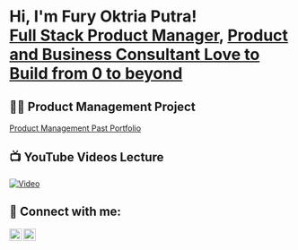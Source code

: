 <h1>Hi, I'm Fury Oktria Putra! <br/>
<a href="https://github.com/furyoktria">Full Stack Product Manager</a>, 
<a href="https://www.linkedin.com/in/furyoktria/">Product and Business Consultant Love to Build from 0 to beyond</a>

<h2>👨‍💻 Product Management Project </h2>

[Product Management Past Portfolio](https://bit.ly/PortofolioFury)


<h2>📺 YouTube Videos Lecture</h2>

[![Video](https://img.youtube.com/vi/NiMoybMhy6o/hqdefault.jpg)](https://www.youtube.com/watch?v=NiMoybMhy6o)



<h2> 🤳 Connect with me:</h2>

[<img align="left" alt="JoshMadakor | Twitter" width="22px" src="https://cdn.jsdelivr.net/npm/simple-icons@v3/icons/twitter.svg" />][twitter]
[<img align="left" alt="JoshMadakor | LinkedIn" width="22px" src="https://cdn.jsdelivr.net/npm/simple-icons@v3/icons/linkedin.svg" />][linkedin]

[twitter]: https://twitter.com/furyoktria
[linkedin]: https://linkedin.com/in/furyoktria


<!--
**furyoktria/furyoktria** is a ✨ _special_ ✨ repository because its `README.md` (this file) appears on your GitHub profile.

Here are some ideas to get you started:

- 🔭 I’m currently working on ...
- 🌱 I’m currently learning ...
- 👯 I’m looking to collaborate on ...
- 🤔 I’m looking for help with ...
- 💬 Ask me about ...
- 📫 How to reach me: ...
- 😄 Pronouns: ...
- ⚡ Fun fact: ...
-->
